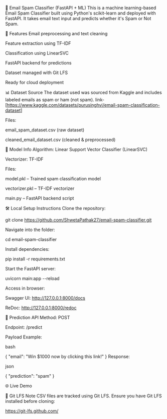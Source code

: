 📧 Email Spam Classifier (FastAPI + ML)
This is a machine learning-based Email Spam Classifier built using Python's scikit-learn and deployed with FastAPI. It takes email text input and predicts whether it's Spam or Not Spam.

🚀 Features
Email preprocessing and text cleaning

Feature extraction using TF-IDF

Classification using LinearSVC

FastAPI backend for predictions

Dataset managed with Git LFS

Ready for cloud deployment

📊 Dataset Source
The dataset used was sourced from Kaggle and includes labeled emails as spam or ham (not spam).
link-[https://www.kaggle.com/datasets/purusinghvi/email-spam-classification-dataset]

Files:

email_spam_dataset.csv (raw dataset)

cleaned_email_dataset.csv (cleaned & preprocessed)

🧠 Model Info
Algorithm: Linear Support Vector Classifier (LinearSVC)

Vectorizer: TF-IDF

Files:

model.pkl – Trained spam classification model

vectorizer.pkl – TF-IDF vectorizer

main.py – FastAPI backend script

🛠️ Local Setup Instructions
Clone the repository:

git clone https://github.com/ShwetaPathak27/email-spam-classifier.git

Navigate into the folder:

cd email-spam-classifier

Install dependencies:

pip install -r requirements.txt

Start the FastAPI server:

uvicorn main:app --reload

Access in browser:

Swagger UI: http://127.0.0.1:8000/docs

ReDoc: http://127.0.0.1:8000/redoc

🔮 Prediction API
Method: POST

Endpoint: /predict

Payload Example:

bash

{
  "email": "Win $1000 now by clicking this link!"
}
Response:

json

{
  "prediction": "spam"
}

🌐 Live Demo


📁 Git LFS Note
CSV files are tracked using Git LFS. Ensure you have Git LFS installed before cloning:

https://git-lfs.github.com/

